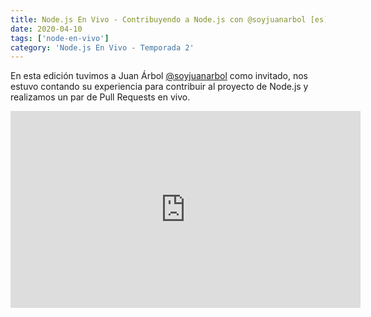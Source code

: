 ```yaml
---
title: Node.js En Vivo - Contribuyendo a Node.js con @soyjuanarbol [es]
date: 2020-04-10
tags: ['node-en-vivo']
category: 'Node.js En Vivo - Temporada 2'
---
```

En esta edición tuvimos a Juan Árbol [@soyjuanarbol](https://twitter.com/soyjuanarbol) como invitado, nos estuvo contando su experiencia para contribuir al proyecto de Node.js y realizamos un par de Pull Requests en vivo.

<iframe class="mt-2" width="560" height="315" src="https://www.youtube.com/embed/R63AWnSr-wc" title="YouTube video player" frameborder="0" allow="accelerometer; autoplay; clipboard-write; encrypted-media; gyroscope; picture-in-picture" allowfullscreen></iframe>
